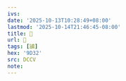 ```yaml
---
ivs:
date: '2025-10-13T10:28:49+08:00'
lastmod: '2025-10-14T21:46:45-08:00'
title: 􅘟
url: 􅘟
tags: [鴲]
hex: '9D32'
src: DCCV
note:
---
```

